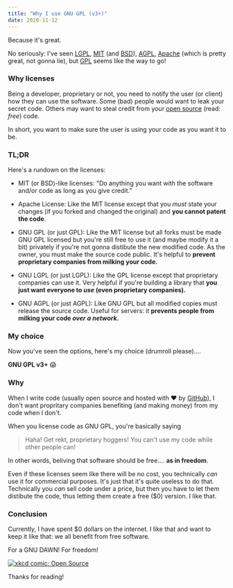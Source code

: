 ```yaml
---
title: "Why I use GNU GPL (v3+)"
date: 2020-11-12
---
```


Because it's great.

No seriously: I've seen [LGPL](https://en.wikipedia.org/wiki/GNU_Lesser_General_Public_License), [MIT](https://en.wikipedia.org/wiki/MIT_License) (and [BSD](https://en.wikipedia.org/wiki/BSD_licenses)), [AGPL](https://en.wikipedia.org/wiki/Affero_General_Public_License), [Apache](https://en.wikipedia.org/wiki/Apache_License) (which is pretty great, not gonna lie), but [GPL](https://en.wikipedia.org/wiki/GNU_General_Public_License) seems like the way to go!

### Why licenses

Being a developer, proprietary or not, you need to notify the user (or client) how they can use the software. Some (bad) people would want to leak your secret code. 
Others may want to steal credit from your [open source](https://en.wikipedia.org/wiki/Open_source) (read: *free*) code.

In short, you want to make sure the user is using your code as you want it to be.

### TL;DR

Here's a rundown on the licenses:

 - MIT (or BSD)-like licenses: "Do anything you want with the software and/or code as long as you give credit."

 - Apache License: Like the MIT license except that you *must* state your changes (if you forked and changed the original) and **you cannot patent the code**.
 
 - GNU GPL (or just GPL): Like the MIT license but all forks must be made GNU GPL licensed but you're still free to use it (and maybe modify it a bit) privately if you're not gonna distibute the new modified code. As the owner, you must make the source code public. It's helpful to **prevent proprietary companies from milking your code.**
 
 - GNU LGPL (or just LGPL): Like the GPL license except that proprietary companies can use it. Very helpful if you're building a library that **you just want everyone to *use* (even proprietary companies).**
 
 - GNU AGPL (or just AGPL): Like GNU GPL but all modified copies must release the source code. Useful for servers: it **prevents people from milking your code *over a network.***
 
### My choice
 
Now you've seen the options, here's my choice (drumroll please)....
 
**GNU GPL v3+** 😱 


### Why

When I write code (usually open source and hosted with ❤️  by [GitHub](https://github.com/)), I don't want propritary companies benefiting (and making money) from my code when I don't.

When you license code as GNU GPL, you're basically saying

> Haha! Get rekt, proprietary hoggers! You can't use my code while other people can!

In other words, beliving that software should be free.... **as in freedom**.

Even if these licenses seem like there will be no cost, you technically *can* use it for commercial purposes. It's just that it's quite useless to do that. Technically you *can* sell code under a price, but then you have to let them distibute the code, thus letting them create a free ($0) version. I like that.

### Conclusion

Currently, I have spent $0 dollars on the internet. I like that and want to keep it like that: we all benefit from free software.

For a GNU DAWN! For freedom!

[![xkcd comic: Open Source](https://imgs.xkcd.com/comics/open_source.png)](https://xkcd.com/225/)

Thanks for reading!
